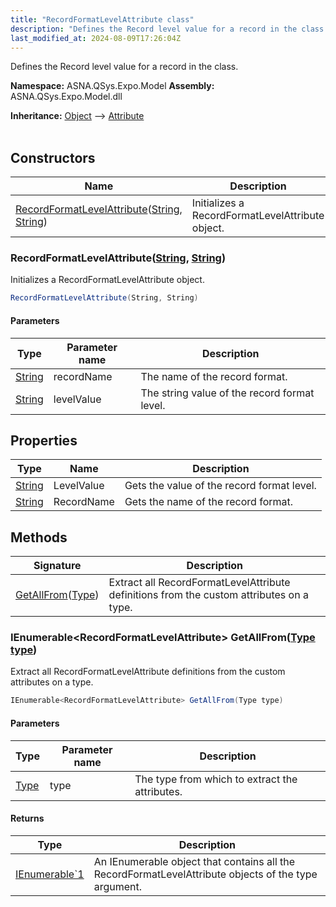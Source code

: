 ```yaml
---
title: "RecordFormatLevelAttribute class"
description: "Defines the Record level value for a record in the class. "
last_modified_at: 2024-08-09T17:26:04Z
---
```


Defines the Record level value for a record in the class.

**Namespace:** ASNA.QSys.Expo.Model
**Assembly:** ASNA.QSys.Expo.Model.dll

**Inheritance:** [Object](https://docs.microsoft.com/en-us/dotnet/api/system.object) --> [Attribute](https://docs.microsoft.com/en-us/dotnet/api/system.attribute)
<br>
<br>

## Constructors

| Name | Description |
| --- | --- |
| [RecordFormatLevelAttribute](#recordformatlevelattributestring-string)([String](https://docs.microsoft.com/en-us/dotnet/api/system.string), [String](https://docs.microsoft.com/en-us/dotnet/api/system.string)) | Initializes a RecordFormatLevelAttribute object.

### RecordFormatLevelAttribute([String](https://docs.microsoft.com/en-us/dotnet/api/system.string), [String](https://docs.microsoft.com/en-us/dotnet/api/system.string))

Initializes a RecordFormatLevelAttribute object.

```cs
RecordFormatLevelAttribute(String, String)
```

#### Parameters

| Type | Parameter name | Description
| --- | --- | ---
| [String](https://docs.microsoft.com/en-us/dotnet/api/system.string) | recordName | The name of the record format.
| [String](https://docs.microsoft.com/en-us/dotnet/api/system.string) | levelValue | The string value of the record format level.

## Properties

| Type | Name | Description
| --- | --- | --- 
| [String](https://learn.microsoft.com/en-us/dotnet/api/system.string?view=net-8.0) | LevelValue | Gets the value of the record format level. |
| [String](https://learn.microsoft.com/en-us/dotnet/api/system.string?view=net-8.0) | RecordName | Gets the name of the record format. |

## Methods

| Signature | Description |
| --- | --- |
| [GetAllFrom](#ienumerable-recordformatlevelattribute-getallfromtype-type)([Type](https://docs.microsoft.com/en-us/dotnet/api/system.type)) | Extract all RecordFormatLevelAttribute definitions from the custom attributes on a type.

### IEnumerable\<RecordFormatLevelAttribute\> GetAllFrom([Type type](https://docs.microsoft.com/en-us/dotnet/api/system.type))

Extract all RecordFormatLevelAttribute definitions from the custom attributes on a type.

```cs
IEnumerable<RecordFormatLevelAttribute> GetAllFrom(Type type)
```

#### Parameters

| Type | Parameter name | Description
| --- | --- | ---
| [Type](https://docs.microsoft.com/en-us/dotnet/api/system.type) | type | The type from which to extract the attributes.

#### Returns

| Type | Description
| --- | ---
| [IEnumerable`1](https://learn.microsoft.com/en-us/dotnet/api/system.collections.generic.ienumerable-1?view=net-8.0) | An IEnumerable object that contains all the RecordFormatLevelAttribute objects of the type argument.
